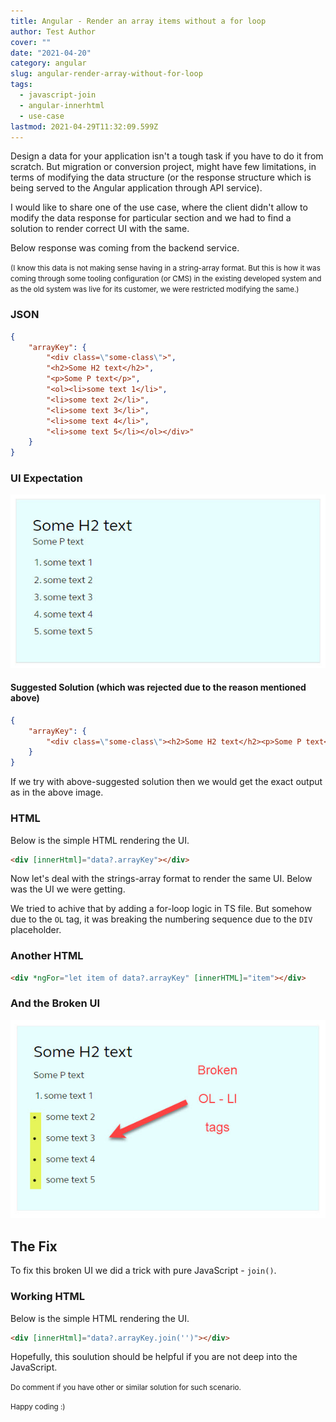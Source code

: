 ```yaml
---
title: Angular - Render an array items without a for loop
author: Test Author
cover: ""
date: "2021-04-20"
category: angular
slug: angular-render-array-without-for-loop
tags:
  - javascript-join
  - angular-innerhtml
  - use-case
lastmod: 2021-04-29T11:32:09.599Z
---
```


Design a data for your application isn't a tough task if you have to do it from scratch. But migration or conversion project, might have few limitations, in terms of modifying the data structure (or the response structure which is being served to the Angular application through API service).

I would like to share one of the use case, where the client didn't allow to modify the data response for particular section and we had to find a solution to render correct UI with the same.

Below response was coming from the backend service.

<small>(I know this data is not making sense having in a string-array format. But this is how it was coming through some tooling configuration (or CMS) in the existing developed system and as the old system was live for its customer, we were restricted modifying the same.)</small>

### JSON

```json
{
	"arrayKey": {
		"<div class=\"some-class\">",
		"<h2>Some H2 text</h2>",
		"<p>Some P text</p>",
		"<ol><li>some text 1</li>",
		"<li>some text 2</li>",
		"<li>some text 3</li>",
		"<li>some text 4</li>",
		"<li>some text 5</li></ol></div>"
	}
}
```

### UI Expectation

![enter image description here](./correct-output.jpg)

#### Suggested Solution (which was rejected due to the reason mentioned above)

```json
{
	"arrayKey": {
		"<div class=\"some-class\"><h2>Some H2 text</h2><p>Some P text</p><ol><li>some text 1</li><li>some text 2</li><li>some text 3</li><li>some text 4</li><li>some text 5</li></ol><div>"
	}
}
```

If we try with above-suggested solution then we would get the exact output as in the above image.

### HTML

Below is the simple HTML rendering the UI.

```html
<div [innerHtml]="data?.arrayKey"></div>
```

Now let's deal with the strings-array format to render the same UI. Below was the UI we were getting.

We tried to achive that by adding a for-loop logic in TS file. But somehow due to the `OL` tag, it was breaking the numbering sequence due to the `DIV` placeholder.

### Another HTML

```html
<div *ngFor="let item of data?.arrayKey" [innerHTML]="item"></div>
```

### And the Broken UI

![enter image description here](./incorrect-output-for-loop.jpg)

## The Fix

To fix this broken UI we did a trick with pure JavaScript - `join()`.

### Working HTML

Below is the simple HTML rendering the UI.

```html
<div [innerHtml]="data?.arrayKey.join('')"></div>
```

Hopefully, this soulution should be helpful if you are not deep into the JavaScript.

<small>Do comment if you have other or similar solution for such scenario.

Happy coding :)
</small>